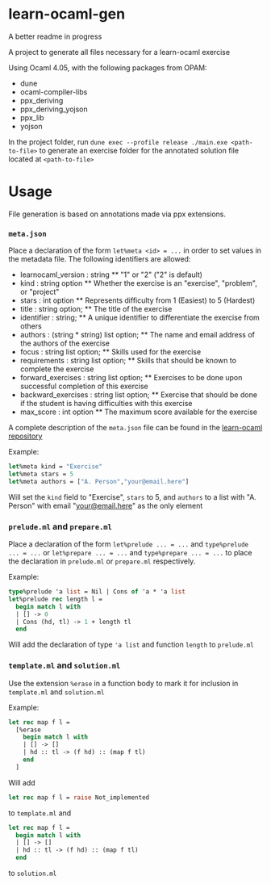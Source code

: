 # learn-ocaml-gen

A better readme in progress

A project to generate all files necessary for a learn-ocaml exercise

Using Ocaml 4.05, with the following packages from OPAM:

* dune
* ocaml-compiler-libs
* ppx_deriving
* ppx_deriving_yojson
* ppx_lib
* yojson

In the project folder, run
`dune exec --profile release ./main.exe <path-to-file>`
to generate an exercise folder for the annotated solution file located at `<path-to-file>`

# Usage

File generation is based on annotations made via ppx extensions.

### `meta.json`
Place a declaration of the form `let%meta <id> = ...` in order to set values in the metadata file. The following identifiers are allowed:

* learnocaml_version : string
** "1" or "2" ("2" is default)
* kind : string option
** Whether the exercise is an "exercise", "problem", or "project" 
* stars : int option
** Represents difficulty from 1 (Easiest) to 5 (Hardest)
* title : string option;
** The title of the exercise
* identifier : string;
** A unique identifier to differentiate the exercise from others
* authors : (string * string) list option;
** The name and email address of the authors of the exercise
* focus : string list option;
** Skills used for the exercise
* requirements : string list option;
** Skills that should be known to complete the exercise
* forward_exercises : string list option;
** Exercises to be done upon successful completion of this exercise
* backward_exercises : string list option;
** Exercise that should be done if the student is having difficulties with this exercise
* max_score : int option
** The maximum score available for the exercise

A complete description of the `meta.json` file can be found in the [learn-ocaml repository](https://github.com/ocaml-sf/learn-ocaml/blob/master/docs/exercises_format.md)

Example:
```OCaml
let%meta kind = "Exercise"
let%meta stars = 5
let%meta authors = ["A. Person","your@email.here"]
```

Will set the `kind` field to "Exercise", `stars` to 5, and `authors` to a list with "A. Person" with email "your@email.here" 
as the only element

### `prelude.ml` and `prepare.ml`
Place a declaration of the form `let%prelude ... = ...` and `type%prelude ... = ...` or `let%prepare ... = ...` and `type%prepare ... = ...` to place the declaration in `prelude.ml` or `prepare.ml` respectively.

Example:
```OCaml
type%prelude 'a list = Nil | Cons of 'a * 'a list
let%prelude rec length l =
  begin match l with
  | [] -> 0
  | Cons (hd, tl) -> 1 + length tl
  end
```
Will add the declaration of type `'a list` and function `length` to `prelude.ml`

### `template.ml` and `solution.ml`
Use the extension `%erase` in a function body to mark it for inclusion in `template.ml` and `solution.ml`

Example:
```OCaml
let rec map f l =
  [%erase
    begin match l with
    | [] -> []
    | hd :: tl -> (f hd) :: (map f tl)
    end
  ]
```
Will add
```OCaml
let rec map f l = raise Not_implemented
```
to `template.ml`
and 
```OCaml
let rec map f l =
  begin match l with
  | [] -> []
  | hd :: tl -> (f hd) :: (map f tl)
  end
```
to `solution.ml`
